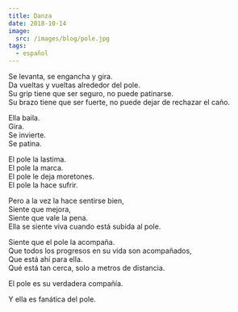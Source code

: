 ```yaml
---
title: Danza
date: 2018-10-14
image:
  src: /images/blog/pole.jpg
tags:
  - español
---
```

Se levanta, se engancha y gira.<br>
Da vueltas y vueltas alrededor del pole.<br>
Su grip tiene que ser seguro, no puede patinarse.<br>
Su brazo tiene que ser fuerte, no puede dejar de rechazar el caño.

Ella baila.<br>
Gira.<br>
Se invierte.<br>
Se patina.

El pole la lastima.<br>
El pole la marca.<br>
El pole le deja moretones.<br>
El pole la hace sufrir.

Pero a la vez la hace sentirse bien,<br>
Siente que mejora,<br>
Siente que vale la pena.<br>
Ella se siente viva cuando está subida al pole.

Siente que el pole la acompaña.<br>
Que todos los progresos en su vida son acompañados,<br>
Que está ahí para ella.<br>
Qué está tan cerca, solo a metros de distancia.

El pole es su verdadera compañía.

Y ella es fanática del pole.
